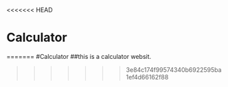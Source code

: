 <<<<<<< HEAD
# Calculator
=======
#Calculator
##this is a calculator websit.
>>>>>>> 3e84c174f99574340b6922595ba1ef4d66162f88
